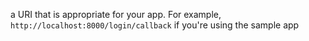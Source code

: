 a URI that is appropriate for your app. For example, `http://localhost:8000/login/callback` if you're using the sample app